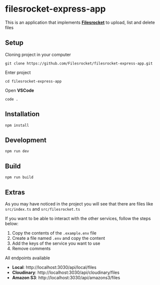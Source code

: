 # filesrocket-express-app

This is an application that implements [**Filesrocket**](https://github.com/Filesrocket/filesrocket) to upload, list and delete files

## Setup

Cloning project in your computer

```
git clone https://github.com/Filesrocket/filesrocket-express-app.git
```

Enter project

```
cd filesrocket-express-app
```

Open **VSCode**

```
code .
```

## Installation

```
npm install
```

## Development

```
npm run dev
```

## Build

```
npm run build
```

## Extras

As you may have noticed in the project you will see that there are files like `src/index.ts` and `src/filesrocket.ts`

If you want to be able to interact with the other services, follow the steps below:

1. Copy the contents of the `.example.env` file
2. Create a file named `.env` and copy the content
3. Add the keys of the service you want to use
4. Remove comments

All endpoints available

- **Local**: http://localhost:3030/api/local/files
- **Cloudinary**: http://localhost:3030/api/cloudinary/files
- **Amazon S3**: http://localhost:3030/api/amazons3/files
